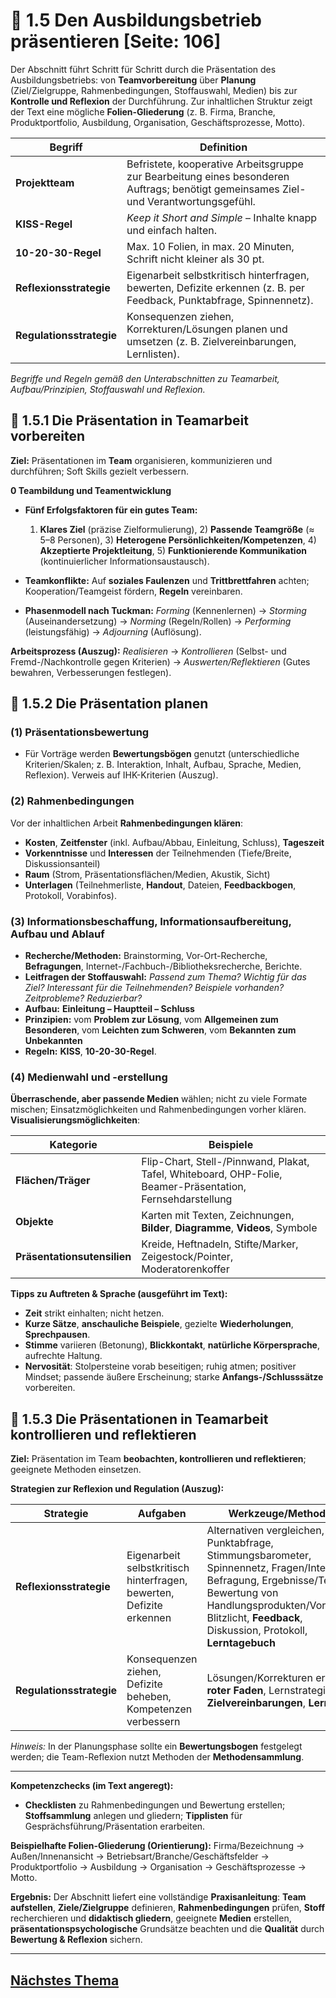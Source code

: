 # 🎤 1.5 Den Ausbildungsbetrieb präsentieren [Seite: 106]

Der Abschnitt führt Schritt für Schritt durch die Präsentation des Ausbildungsbetriebs: von **Teamvorbereitung** über **Planung** (Ziel/Zielgruppe, Rahmenbedingungen, Stoffauswahl, Medien) bis zur **Kontrolle und Reflexion** der Durchführung. Zur inhaltlichen Struktur zeigt der Text eine mögliche **Folien-Gliederung** (z. B. Firma, Branche, Produktportfolio, Ausbildung, Organisation, Geschäftsprozesse, Motto). 

| Begriff                  | Definition                                                                                                                            |
| ------------------------ | ------------------------------------------------------------------------------------------------------------------------------------- |
| **Projektteam**          | Befristete, kooperative Arbeitsgruppe zur Bearbeitung eines besonderen Auftrags; benötigt gemeinsames Ziel- und Verantwortungsgefühl. |
| **KISS-Regel**           | *Keep it Short and Simple* – Inhalte knapp und einfach halten.                                                                        |
| **10-20-30-Regel**       | Max. 10 Folien, in max. 20 Minuten, Schrift nicht kleiner als 30 pt.                                                                  |
| **Reflexionsstrategie**  | Eigenarbeit selbstkritisch hinterfragen, bewerten, Defizite erkennen (z. B. per Feedback, Punktabfrage, Spinnennetz).                 |
| **Regulationsstrategie** | Konsequenzen ziehen, Korrekturen/Lösungen planen und umsetzen (z. B. Zielvereinbarungen, Lernlisten).                                 |

*Begriffe und Regeln gemäß den Unterabschnitten zu Teamarbeit, Aufbau/Prinzipien, Stoffauswahl und Reflexion.*

## 🤝 1.5.1 Die Präsentation in Teamarbeit vorbereiten

**Ziel:** Präsentationen im **Team** organisieren, kommunizieren und durchführen; Soft Skills gezielt verbessern. 

**0 Teambildung und Teamentwicklung**

* **Fünf Erfolgsfaktoren für ein gutes Team:**

  1. **Klares Ziel** (präzise Zielformulierung), 2) **Passende Teamgröße** (≈ 5–8 Personen), 3) **Heterogene Persönlichkeiten/Kompetenzen**, 4) **Akzeptierte Projektleitung**, 5) **Funktionierende Kommunikation** (kontinuierlicher Informationsaustausch).
* **Teamkonflikte:** Auf **soziales Faulenzen** und **Trittbrettfahren** achten; Kooperation/Teamgeist fördern, **Regeln** vereinbaren. 
* **Phasenmodell nach Tuckman:** *Forming* (Kennenlernen) → *Storming* (Auseinandersetzung) → *Norming* (Regeln/Rollen) → *Performing* (leistungsfähig) → *Adjourning* (Auflösung). 

**Arbeitsprozess (Auszug):**
*Realisieren* → *Kontrollieren* (Selbst- und Fremd-/Nachkontrolle gegen Kriterien) → *Auswerten/Reflektieren* (Gutes bewahren, Verbesserungen festlegen). 

## 🧭 1.5.2 Die Präsentation planen

### (1) Präsentationsbewertung

* Für Vorträge werden **Bewertungsbögen** genutzt (unterschiedliche Kriterien/Skalen; z. B. Interaktion, Inhalt, Aufbau, Sprache, Medien, Reflexion). Verweis auf IHK-Kriterien (Auszug). 

### (2) Rahmenbedingungen

Vor der inhaltlichen Arbeit **Rahmenbedingungen klären**:

* **Kosten**, **Zeitfenster** (inkl. Aufbau/Abbau, Einleitung, Schluss), **Tageszeit**
* **Vorkenntnisse** und **Interessen** der Teilnehmenden (Tiefe/Breite, Diskussionsanteil)
* **Raum** (Strom, Präsentationsflächen/Medien, Akustik, Sicht)
* **Unterlagen** (Teilnehmerliste, **Handout**, Dateien, **Feedbackbogen**, Protokoll, Vorabinfos). 

### (3) Informationsbeschaffung, Informationsaufbereitung, Aufbau und Ablauf

* **Recherche/Methoden:** Brainstorming, Vor-Ort-Recherche, **Befragungen**, Internet-/Fachbuch-/Bibliotheksrecherche, Berichte.
* **Leitfragen der Stoffauswahl:** *Passend zum Thema? Wichtig für das Ziel? Interessant für die Teilnehmenden? Beispiele vorhanden? Zeitprobleme? Reduzierbar?*
* **Aufbau:** **Einleitung – Hauptteil – Schluss**
* **Prinzipien:** vom **Problem zur Lösung**, vom **Allgemeinen zum Besonderen**, vom **Leichten zum Schweren**, vom **Bekannten zum Unbekannten**
* **Regeln:** **KISS**, **10-20-30-Regel**. 

### (4) Medienwahl und -erstellung

**Überraschende, aber passende Medien** wählen; nicht zu viele Formate mischen; Einsatzmöglichkeiten und Rahmenbedingungen vorher klären. **Visualisierungsmöglichkeiten**: 

| Kategorie                   | Beispiele                                                                                                  |
| --------------------------- | ---------------------------------------------------------------------------------------------------------- |
| **Flächen/Träger**          | Flip-Chart, Stell-/Pinnwand, Plakat, Tafel, Whiteboard, OHP-Folie, Beamer-Präsentation, Fernsehdarstellung |
| **Objekte**                 | Karten mit Texten, Zeichnungen, **Bilder**, **Diagramme**, **Videos**, Symbole                             |
| **Präsentationsutensilien** | Kreide, Heftnadeln, Stifte/Marker, Zeigestock/Pointer, Moderatorenkoffer                                   |

**Tipps zu Auftreten & Sprache (ausgeführt im Text):**

* **Zeit** strikt einhalten; nicht hetzen.
* **Kurze Sätze**, **anschauliche Beispiele**, gezielte **Wiederholungen**, **Sprechpausen**.
* **Stimme** variieren (Betonung), **Blickkontakt**, **natürliche Körpersprache**, aufrechte Haltung.
* **Nervosität**: Stolpersteine vorab beseitigen; ruhig atmen; positiver Mindset; passende äußere Erscheinung; starke **Anfangs-/Schlusssätze** vorbereiten. 

## 🔎 1.5.3 Die Präsentationen in Teamarbeit kontrollieren und reflektieren

**Ziel:** Präsentation im Team **beobachten, kontrollieren und reflektieren**; geeignete Methoden einsetzen. 

**Strategien zur Reflexion und Regulation (Auszug):**

| **Strategie**            | **Aufgaben**                                                         | **Werkzeuge/Methoden**                                                                                                                                                                                                                |
| ------------------------ | -------------------------------------------------------------------- | ------------------------------------------------------------------------------------------------------------------------------------------------------------------------------------------------------------------------------------- |
| **Reflexionsstrategie**  | Eigenarbeit selbstkritisch hinterfragen, bewerten, Defizite erkennen | Alternativen vergleichen, Punktabfrage, Stimmungsbarometer, Spinnennetz, Fragen/Interview, Befragung, Ergebnisse/Tests, Bewertung von Handlungsprodukten/Vorträgen, Blitzlicht, **Feedback**, Diskussion, Protokoll, **Lerntagebuch** |
| **Regulationsstrategie** | Konsequenzen ziehen, Defizite beheben, Kompetenzen verbessern        | Lösungen/Korrekturen erstellen, **roter Faden**, Lernstrategie, **Zielvereinbarungen**, **Lernlisten**                                                                                                                                |

*Hinweis:* In der Planungsphase sollte ein **Bewertungsbogen** festgelegt werden; die Team-Reflexion nutzt Methoden der **Methodensammlung**. 

---

**Kompetenzchecks (im Text angeregt):**

* **Checklisten** zu Rahmenbedingungen und Bewertung erstellen; **Stoffsammlung** anlegen und gliedern; **Tipplisten** für Gesprächsführung/Präsentation erarbeiten.

**Beispielhafte Folien-Gliederung (Orientierung):** Firma/Bezeichnung → Außen/Innenansicht → Betriebsart/Branche/Geschäftsfelder → Produktportfolio → Ausbildung → Organisation → Geschäftsprozesse → Motto. 

**Ergebnis:** Der Abschnitt liefert eine vollständige **Praxisanleitung**: **Team aufstellen**, **Ziele/Zielgruppe** definieren, **Rahmenbedingungen** prüfen, **Stoff** recherchieren und **didaktisch gliedern**, geeignete **Medien** erstellen, **präsentationspsychologische** Grundsätze beachten und die **Qualität** durch **Bewertung & Reflexion** sichern.


---

## [Nächstes Thema](./1.5.1_Die_Praesentation_in_Teamarbeit_vorbereiten.md)
